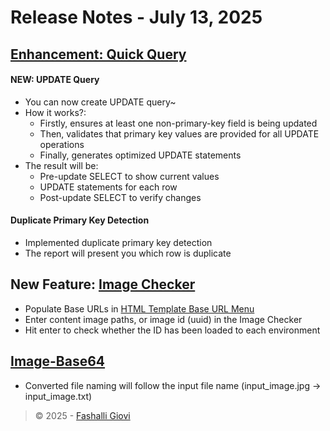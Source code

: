 # Release Notes - July 13, 2025
## [Enhancement: Quick Query](../features/quickQuery)

#### NEW: UPDATE Query
- You can now create UPDATE query~
- How it works?:
  - Firstly, ensures at least one non-primary-key field is being updated
  - Then, validates that primary key values are provided for all UPDATE operations
  - Finally, generates optimized UPDATE statements 
- The result will be:
  - Pre-update SELECT to show current values
  - UPDATE statements for each row
  - Post-update SELECT to verify changes

#### Duplicate Primary Key Detection
- Implemented duplicate primary key detection
- The report will present you which row is duplicate

## New Feature: [Image Checker](./imageChecker)

- Populate Base URLs in [HTML Template Base URL Menu](./html)
- Enter content image paths, or image id (uuid) in the Image Checker
- Hit enter to check whether the ID has been loaded to each environment

## [Image-Base64](./image)

- Converted file naming will follow the input file name (input_image.jpg -> input_image.txt)

> © 2025 - <a href="https://www.linkedin.com/in/fashalli/" target="_blank" rel="noopener noreferrer">Fashalli Giovi</a>